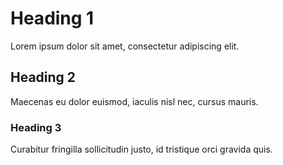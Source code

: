 #  Heading 1

Lorem ipsum dolor sit amet, consectetur adipiscing elit.

##  Heading 2

Maecenas eu dolor euismod, iaculis nisl nec, cursus mauris.

###  Heading 3

Curabitur fringilla sollicitudin justo, id tristique orci gravida quis.

